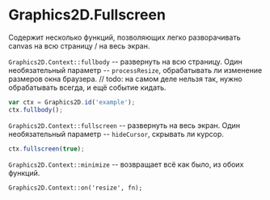 ﻿Graphics2D.Fullscreen
===================

Содержит несколько функций, позволяющих легко разворачивать canvas на всю страницу / на весь экран.

`Graphics2D.Context::fullbody` -- развернуть на всю страницу. Один необязательный параметр -- `processResize`, обрабатывать ли изменение размеров окна браузера. // todo: на самом деле нельзя так, нужно обрабатывать всегда, и ещё событие кидать.
```js
var ctx = Graphics2D.id('example');
ctx.fullbody();
```

`Graphics2D.Context::fullscreen` -- развернуть на весь экран. Один необязательный параметр -- `hideCursor`, скрывать ли курсор.
```js
ctx.fullscreen(true);
```

`Graphics2D.Context::minimize` -- возвращает всё как было, из обоих функций.

`Graphics2D.Context::on('resize', fn);`